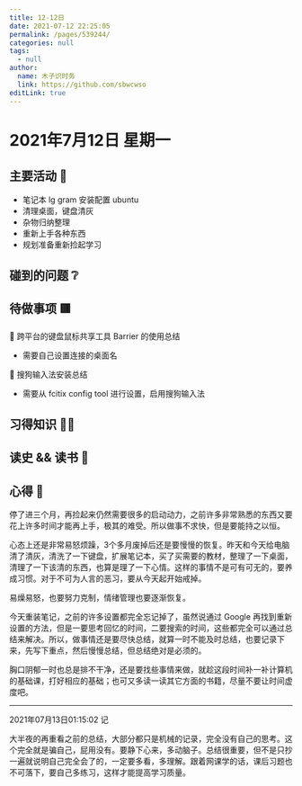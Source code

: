 ```yaml
---
title: 12-12日
date: 2021-07-12 22:25:05
permalink: /pages/539244/
categories: null
tags: 
  - null
author: 
  name: 木子识时务
  link: https://github.com/sbwcwso
editLink: true
---
```

# 2021年7月12日 星期一

## 主要活动 🏃

- 笔记本 lg gram 安装配置 ubuntu
- 清理桌面，键盘清灰
- 杂物归纳整理
- 重新上手各种东西
- 规划准备重新捡起学习

## 碰到的问题 ❔

## 待做事项 🟥

🔲 跨平台的键盘鼠标共享工具 Barrier 的使用总结
- 需要自己设置连接的桌面名  

🔲 搜狗输入法安装总结
- 需要从 fcitix config tool 进行设置，启用搜狗输入法

## 习得知识 🧑‍💻

## 读史 && 读书 📖

## 心得 🤔

停了进三个月，再捡起来仍然需要很多的启动动力，之前许多非常熟悉的东西又要花上许多时间才能再上手，极其的难受。所以做事不求快，但是要能持之以恒。

心态上还是非常易怒烦躁，3个多月废掉后还是要慢慢的恢复。昨天和今天给电脑清了清灰，清洗了一下键盘，扩展笔记本，买了买需要的教材，整理了一下桌面，清理了一下该清的东西，也算是理了一下心情。这样的事情不是可有可无的，要养成习惯。对于不可为人言的恶习，要从今天起开始戒掉。

易燥易怒，也要努力克制，情绪管理也要逐渐恢复。

今天重装笔记，之前的许多设置都完全忘记掉了，虽然说通过 Google 再找到重新设置的方法，但是一要思考回忆的时间，二要搜索的时间，这些都完全可以通过总结来解决。所以，做事情还是要尽快总结，就算一时不能及时总结，也要记录下来，先写下重点，然后慢慢总结，但总结绝对是必须的。

胸口阴郁一时也总是排不干净，还是要找些事情来做，就趁这段时间补一补计算机的基础课，打好相应的基础；也可又多读一读其它方面的书籍，尽量不要让时间虚度吧。

---

2021年07月13日01:15:02 记

大半夜的再重看之前的总结，大部分都只是机械的记录，完全没有自己的思考。这个完全就是骗自己，屁用没有。要静下心来，多动脑子。总结很重要，但不是只抄一遍就说明自己完全会了的，一定要多看，多理解。跟着网课学的话，课后习题也不可落下，要自己多练习，这样才能提高学习质量。
